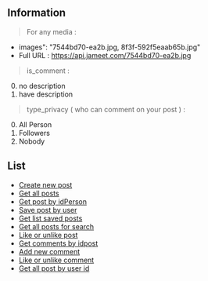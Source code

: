 ## Information

> For any media :
* images": "7544bd70-ea2b.jpg, 8f3f-592f5eaab65b.jpg"
* Full URL : https://api.jameet.com/7544bd70-ea2b.jpg

> is_comment :
0. no description 
1. have description

> type_privacy ( who can comment on your post ) :
0. All Person
1. Followers
2. Nobody


## List
- [Create new post](./create_new_post.md)
- [Get all posts](./get_all_posts.md)
- [Get post by idPerson](./get_post_by_id_person.md)
- [Save post by user](./save_post_by_user.md)
- [Get list saved posts](./get_list_saved_posts.md)
- [Get all posts for search](./get_all_post_for_search.md)
- [Like or unlike post](./like_or_unlike.md)
- [Get comments by idpost](./get_comment_by_id_post.md)
- [Add new comment](./add_new_comment.md)
- [Like or unlike comment](./like_or_unlike_comment.md)
- [Get all post by user id](./get_all_post_by_user.md)